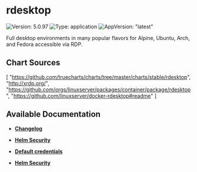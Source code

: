 # rdesktop

![Version: 5.0.97](https://img.shields.io/badge/Version-5.0.97-informational?style=flat-square) ![Type: application](https://img.shields.io/badge/Type-application-informational?style=flat-square) ![AppVersion: "latest"](https://img.shields.io/badge/AppVersion-"latest"-informational?style=flat-square)

Full desktop environments in many popular flavors for Alpine, Ubuntu, Arch, and Fedora accessible via RDP.

## Chart Sources

[
  "https://github.com/truecharts/charts/tree/master/charts/stable/rdesktop",
  "http://xrdp.org/",
  "https://github.com/orgs/linuxserver/packages/container/package/rdesktop",
  "https://github.com/linuxserver/docker-rdesktop#readme"
]

## Available Documentation

- [**Changelog**](CHANGELOG)

- [**Helm Security**](container-security)

- [**Default credentials**](credentials)

- [**Helm Security**](helm-security)

